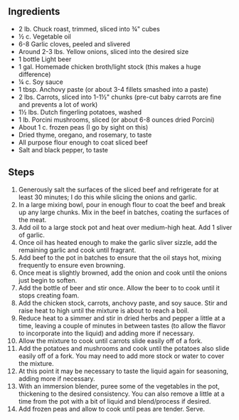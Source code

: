 ## Ingredients

* 2 lb. Chuck roast, trimmed, sliced into ¾" cubes
* ½ c. Vegetable oil
* 6-8 Garlic cloves, peeled and slivered
* Around 2-3 lbs. Yellow onions, sliced into the desired size
* 1 bottle Light beer
* 1 gal. Homemade chicken broth/light stock (this makes a huge difference)
* ¼ c. Soy sauce
* 1 tbsp. Anchovy paste (or about 3-4 fillets smashed into a paste)
* 2 lbs. Carrots, sliced into 1-1½" chunks (pre-cut baby carrots are fine and prevents a lot of work)
* 1½ lbs. Dutch fingerling potatoes, washed
* 1 lb. Porcini mushrooms, sliced (or about 6-8 ounces dried Porcini)
* About 1 c. frozen peas (I go by sight on this)
* Dried thyme, oregano, and rosemary, to taste
* All purpose flour enough to coat sliced beef
* Salt and black pepper, to taste

## Steps

1. Generously salt the surfaces of the sliced beef and refrigerate for at least 30 minutes; I do this while slicing the onions and garlic.
2. In a large mixing bowl, pour in enough flour to coat the beef and break up any large chunks. Mix in the beef in batches, coating the surfaces of the meat.
3. Add oil to a large stock pot and heat over medium-high heat. Add 1 sliver of garlic.
4. Once oil has heated enough to make the garlic sliver sizzle, add the remaining garlic and cook until fragrant.
5. Add beef to the pot in batches to ensure that the oil stays hot, mixing frequently to ensure even browning.
6. Once meat is slightly browned, add the onion and cook until the onions just begin to soften.
7. Add the bottle of beer and stir once. Allow the beer to to cook until it stops creating foam.
8. Add the chicken stock, carrots, anchovy paste, and soy sauce. Stir and raise heat to high until the mixture is about to reach a boil.
9. Reduce heat to a simmer and stir in dried herbs and pepper a little at a time, leaving a couple of minutes in between tastes (to allow the flavor to incorporate into the liquid) and adding more if necessary.
10. Allow the mixture to cook until carrots slide easily off of a fork.
11. Add the potatoes and mushrooms and cook until the potatoes also slide easily off of a fork. You may need to add more stock or water to cover the mixture.
12. At this point it may be necessary to taste the liquid again for seasoning, adding more if necessary.
12. With an immersion blender, puree some of the vegetables in the pot, thickening to the desired consistency. You can also remove a little at a time from the pot with a bit of liquid and blend/process if desired.
13. Add frozen peas and allow to cook until peas are tender. Serve.

